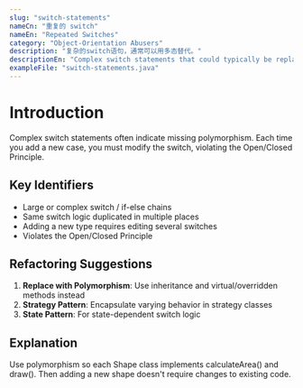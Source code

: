 ```yaml
---
slug: "switch-statements"
nameCn: "重复的 switch"
nameEn: "Repeated Switches"
category: "Object-Orientation Abusers"
description: "复杂的switch语句，通常可以用多态替代。"
descriptionEn: "Complex switch statements that could typically be replaced by polymorphism."
exampleFile: "switch-statements.java"
---
```


# Introduction

Complex switch statements often indicate missing polymorphism. Each time you add a new case, you must modify the switch, violating the Open/Closed Principle.

## Key Identifiers

- Large or complex switch / if-else chains
- Same switch logic duplicated in multiple places
- Adding a new type requires editing several switches
- Violates the Open/Closed Principle

## Refactoring Suggestions

1. **Replace with Polymorphism**: Use inheritance and virtual/overridden methods instead
2. **Strategy Pattern**: Encapsulate varying behavior in strategy classes
3. **State Pattern**: For state-dependent switch logic

## Explanation

Use polymorphism so each Shape class implements calculateArea() and draw(). Then adding a new shape doesn't require changes to existing code.